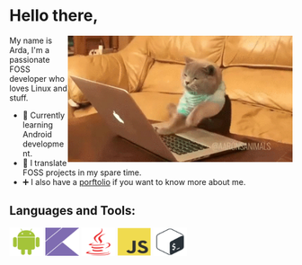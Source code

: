 # Hello there,
<img title="Cat coding rabidly" align="right" width="400" alt="Cateloper" src="img/cat.gif" />

My name is Arda, I'm a passionate FOSS developer who loves Linux and stuff.
- 🔭 Currently learning Android development.
- 🌱 I translate FOSS projects in my spare time.
- ➕ I also have a [porftolio](https://kavakci.dev) if you want to know more about me.

## Languages and Tools:
<div>
  <img title="Android" alt="android" height="50" width="60" src="img/android-plain.svg">
  <img title="Kotlin" alt="kotlin" height="50" width="60" src="img/kotlin-plain.svg">
  <img title="Java" alt="java" height="50" width="60" src="img/java-plain.svg">
  <img title="JavaScript" alt="js" height="50" width="60" src="img/javascript-original.svg">
  <img title="Bash" alt="bash" height="50" width="60" src="img/bash-plain.svg">
</div>

<!--
## GitHub Stats for those who love stats
<div>
  <img title="GitHub Stats" height="170" src="https://github-readme-stats.vercel.app/api?username=dybdeskarphet&show_icons=true&theme=midnight-purple">
  <img title="Most Used Languages" height="170" src="https://github-readme-stats.vercel.app/api/top-langs/?username=dybdeskarphet&layout=compact&theme=midnight-purple">
</div>
-->
